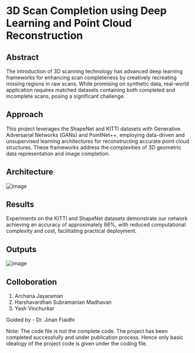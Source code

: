 # 3D Scan Completion using Deep Learning and Point Cloud Reconstruction

## Abstract

The introduction of 3D scanning technology has advanced deep learning frameworks for enhancing scan completeness by creatively recreating missing regions in raw scans. While promising on synthetic data, real-world application requires matched datasets containing both completed and incomplete scans, posing a significant challenge.

## Approach

This project leverages the ShapeNet and KITTI datasets with Generative Adversarial Networks (GANs) and PointNet++, employing data-driven and unsupervised learning architectures for reconstructing accurate point cloud structures. These frameworks address the complexities of 3D geometric data representation and image completion.

## Architecture

![image](https://github.com/user-attachments/assets/108b7dd3-e13c-4fde-b7f8-4d0d86aee429)

## Results

Experiments on the KITTI and ShapeNet datasets demonstrate our network achieving an accuracy of approximately 86%, with reduced computational complexity and cost, facilitating practical deployment.

## Outputs

![image](https://github.com/user-attachments/assets/c101a51e-7cf1-4534-a80c-0db085d791e8)

## Colloboration

1. Archana Jayaraman  
3. Harshavardhan Subramanian Madhavan  
4. Yash Vinchurkar  

Guided by - Dr. Jinan Fiaidhi 

Note: The code file is not the complete code. The project has been completed successfully and under publication process. Hence only basic idealogy of the project code is given under the coding file.

